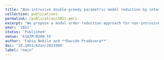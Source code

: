 ```yaml
---
title: "Non-intrusive double-greedy parametric model reduction by interpolation of frequency-domain rational surrogates"
collection: publications
permalink: /publication/2021-pmri
excerpt: 'We propose a model order reduction approach for non-intrusive surrogate modeling of parametric dynamical systems. The reduced model over the whole parameter space is built by combining surrogates in frequency only, built at few selected values of the parameters. This, in particular, requires matching the respective poles by solving an optimization problem. If the frequency surrogates are constructed by a suitable rational interpolation strategy, frequency and parameters can both be sampled in an adaptive fashion. This, in general, yields frequency surrogates with different numbers of poles, a situation addressed by our proposed algorithm. Moreover, we explain how our method can be applied even in high-dimensional settings, by employing locally-refined sparse grids in parameter space to weaken the curse of dimensionality. Numerical examples are used to showcase the effectiveness of the method, and to highlight some of its limitations in dealing with unbalanced pole matching, as well as with a large number of parameters.'
year: '2021'
status: 'Published'
venue: 'ESAIM:M2AN 55'
author: 'Fabio Nobile and **Davide Pradovera**'
doi: '10.1051/m2an/2021040'
label: "main"
---
```


